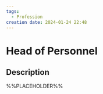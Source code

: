 ```yaml
---
tags:
  - Profession
creation date: 2024-01-24 22:48
---
```

# Head of Personnel

## Description

%%PLACEHOLDER%%
